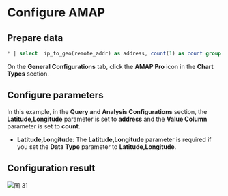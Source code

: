 # Configure AMAP
## Prepare data
```sql
* | select  ip_to_geo(remote_addr) as address, count(1) as count group by address order by count desc limit 10
```
On the **General Configurations** tab, click the **AMAP Pro** icon in the **Chart Types** section.

## Configure parameters
In this example, in the **Query and Analysis Configurations** section, the **Latitude,Longitude** parameter is set to **address** and the **Value Column** parameter is set to **count**.

- **Latitude,Longitude**: The **Latitude,Longitude** parameter is required if you set the **Data Type** parameter to **Latitude,Longitude**.

## Configuration result
![图 31](/img/src/en/visulization/mapPro/geoMap/geoMap01.png)


